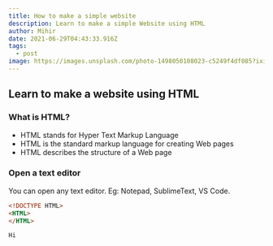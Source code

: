 ```yaml
---
title: How to make a simple website
description: Learn to make a simple Website using HTML
author: Mihir
date: 2021-06-29T04:43:33.916Z
tags:
  - post
image: https://images.unsplash.com/photo-1498050108023-c5249f4df085?ixid=MnwxMjA3fDB8MHxzZWFyY2h8OXx8d2Vic2l0ZXxlbnwwfHwwfHw%3D&ixlib=rb-1.2.1&auto=format&fit=crop&w=500&q=60
---
```


## Learn to make a website using HTML

### What is HTML?

- HTML stands for Hyper Text Markup Language
- HTML is the standard markup language for creating Web pages
- HTML describes the structure of a Web page

### Open a text editor

You can open any text editor. Eg: Notepad, SublimeText, VS Code.

```Html
<!DOCTYPE HTML>
<HTML>
</HTML>
```

`Hi`
